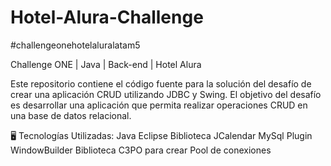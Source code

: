 # Hotel-Alura-Challenge
#challengeonehotelaluralatam5

Challenge ONE | Java | Back-end | Hotel Alura


Este repositorio contiene el código fuente para la solución del desafío de crear una aplicación CRUD utilizando JDBC y Swing. El objetivo del desafío es desarrollar una aplicación que permita realizar operaciones CRUD en una base de datos relacional.

🖥️ Tecnologías Utilizadas:
Java
Eclipse
Biblioteca JCalendar
MySql
Plugin WindowBuilder
Biblioteca C3PO para crear Pool de conexiones
